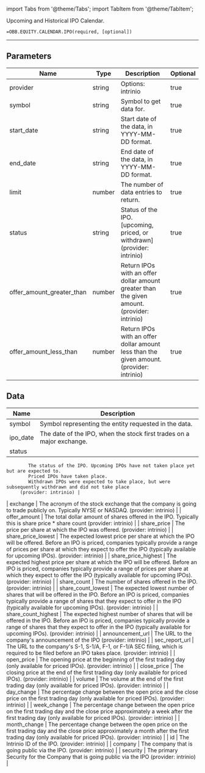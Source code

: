 <!-- markdownlint-disable MD012 MD031 MD033 -->

import Tabs from '@theme/Tabs';
import TabItem from '@theme/TabItem';

Upcoming and Historical IPO Calendar.

```excel wordwrap
=OBB.EQUITY.CALENDAR.IPO(required, [optional])
```

---

## Parameters

| Name | Type | Description | Optional |
| ---- | ---- | ----------- | -------- |
| provider | string | Options: intrinio | true |
| symbol | string | Symbol to get data for. | true |
| start_date | string | Start date of the data, in YYYY-MM-DD format. | true |
| end_date | string | End date of the data, in YYYY-MM-DD format. | true |
| limit | number | The number of data entries to return. | true |
| status | string | Status of the IPO. [upcoming, priced, or withdrawn] (provider: intrinio) | true |
| offer_amount_greater_than | number | Return IPOs with an offer dollar amount greater than the given amount. (provider: intrinio) | true |
| offer_amount_less_than | number | Return IPOs with an offer dollar amount less than the given amount. (provider: intrinio) | true |

## Data

| Name | Description |
| ---- | ----------- |
| symbol | Symbol representing the entity requested in the data.  |
| ipo_date | The date of the IPO, when the stock first trades on a major exchange.  |
| status | 
            The status of the IPO. Upcoming IPOs have not taken place yet but are expected to.
            Priced IPOs have taken place.
            Withdrawn IPOs were expected to take place, but were subsequently withdrawn and did not take place
         (provider: intrinio) |
| exchange | 
            The acronym of the stock exchange that the company is going to trade publicly on.
            Typically NYSE or NASDAQ.
         (provider: intrinio) |
| offer_amount | The total dollar amount of shares offered in the IPO. Typically this is share price * share count (provider: intrinio) |
| share_price | The price per share at which the IPO was offered. (provider: intrinio) |
| share_price_lowest | 
            The expected lowest price per share at which the IPO will be offered.
            Before an IPO is priced, companies typically provide a range of prices per share at which
            they expect to offer the IPO (typically available for upcoming IPOs).
         (provider: intrinio) |
| share_price_highest | 
            The expected highest price per share at which the IPO will be offered.
            Before an IPO is priced, companies typically provide a range of prices per share at which
            they expect to offer the IPO (typically available for upcoming IPOs).
         (provider: intrinio) |
| share_count | The number of shares offered in the IPO. (provider: intrinio) |
| share_count_lowest | 
            The expected lowest number of shares that will be offered in the IPO. Before an IPO is priced,
            companies typically provide a range of shares that they expect to offer in the IPO
            (typically available for upcoming IPOs).
         (provider: intrinio) |
| share_count_highest | 
            The expected highest number of shares that will be offered in the IPO. Before an IPO is priced,
            companies typically provide a range of shares that they expect to offer in the IPO
            (typically available for upcoming IPOs).
         (provider: intrinio) |
| announcement_url | The URL to the company's announcement of the IPO (provider: intrinio) |
| sec_report_url | 
            The URL to the company's S-1, S-1/A, F-1, or F-1/A SEC filing,
            which is required to be filed before an IPO takes place.
         (provider: intrinio) |
| open_price | The opening price at the beginning of the first trading day (only available for priced IPOs). (provider: intrinio) |
| close_price | The closing price at the end of the first trading day (only available for priced IPOs). (provider: intrinio) |
| volume | The volume at the end of the first trading day (only available for priced IPOs). (provider: intrinio) |
| day_change | 
            The percentage change between the open price and the close price on the first trading day
            (only available for priced IPOs).
         (provider: intrinio) |
| week_change | 
            The percentage change between the open price on the first trading day and the close price approximately
            a week after the first trading day (only available for priced IPOs).
         (provider: intrinio) |
| month_change | 
            The percentage change between the open price on the first trading day and the close price approximately
            a month after the first trading day (only available for priced IPOs).
         (provider: intrinio) |
| id | The Intrinio ID of the IPO. (provider: intrinio) |
| company | The company that is going public via the IPO. (provider: intrinio) |
| security | The primary Security for the Company that is going public via the IPO (provider: intrinio) |
